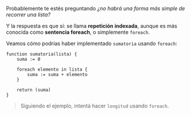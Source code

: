 Probablemente te estés preguntando _¿no habrá una forma más simple de recorrer una lista?_

Y la respuesta es que sí: se llama **repetición indexada**, aunque es más conocida como **sentencia foreach**, o simplemente `foreach`. 

Veamos cómo podrías haber implementado `sumatoria` usando `foreach`:

```gobstones
function sumatoria(lista) {
    suma := 0

    foreach elemento in lista {
        suma := suma + elemento
    }

    return (suma)
}
```

> Siguiendo el ejemplo, intentá hacer `longitud` usando `foreach`.